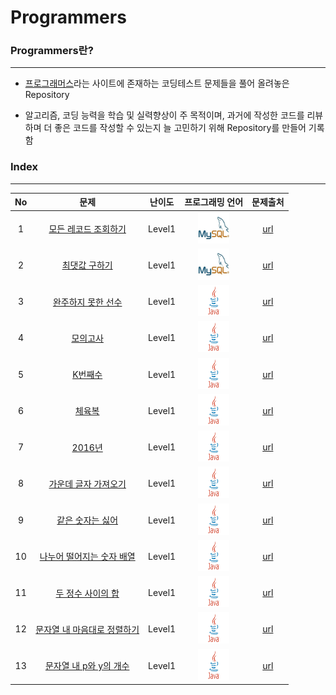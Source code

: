 # Programmers

### Programmers란?

---

- [프로그래머스](https://programmers.co.kr/ "Programmers")라는 사이트에 존재하는 코딩테스트 문제들을 풀어 올려놓은 Repository

- 알고리즘, 코딩 능력을 학습 및 실력향상이 주 목적이며, 과거에 작성한 코드를 리뷰하며 더 좋은 코드를 작성할 수 있는지 늘 고민하기 위해 Repository를 만들어 기록함



### Index
---

|  No  |                             문제                             | 난이도 |                       프로그래밍 언어                        |                           문제출처                           |
| :--: | :----------------------------------------------------------: | :----: | :----------------------------------------------------------: | :----------------------------------------------------------: |
|  1   | [모든 레코드 조회하기](./src/Level01/Level01_SQL01.sql "코드 보기") | Level1 | <img src=".\img\mysql.jpg" alt="mysql" width="50" height="50" /> | [url](https://programmers.co.kr/learn/courses/30/lessons/59034 "문제 보기") |
|  2   | [최댓값 구하기](./src/Level01/Level01_SQL02.sql "코드 보기") | Level1 | <img src=".\img\mysql.jpg" alt="mysql" width="50" height="50" /> | [url](https://programmers.co.kr/learn/courses/30/lessons/59415 "문제 보기") |
|  3   | [완주하지 못한 선수](./src/Level01/Level01_Solution01.java "코드 보기") | Level1 | <img src=".\img\Java.png" alt="Java" width="50" height="50" /> | [url](https://programmers.co.kr/learn/courses/30/lessons/42576 "문제 보기") |
|  4   | [모의고사](./src/Level01/Level01_Solution02.java "코드 보기") | Level1 | <img src=".\img\Java.png" alt="Java" width="50" height="50" /> | [url](https://programmers.co.kr/learn/courses/30/lessons/42840 "문제 보기") |
|  5   | [K번째수](./src/Level01/Level01_Solution03.java "코드 보기") | Level1 | <img src=".\img\Java.png" alt="Java" width="50" height="50" /> | [url](https://programmers.co.kr/learn/courses/30/lessons/42748 "문제 보기") |
|  6   | [체육복](./src/Level01/Level01_Solution04.java "코드 보기")  | Level1 | <img src=".\img\Java.png" alt="Java" width="50" height="50" /> | [url](https://programmers.co.kr/learn/courses/30/lessons/42862 "문제 보기") |
|  7   | [2016년](./src/Level01/Level01_Solution05.java "코드 보기")  | Level1 | <img src=".\img\Java.png" alt="Java" width="50" height="50" /> | [url](https://programmers.co.kr/learn/courses/30/lessons/12901 "문제 보기") |
|  8   | [가운데 글자 가져오기](./src/Level01/Level01_Solution06.java "코드 보기") | Level1 | <img src=".\img\Java.png" alt="Java" width="50" height="50" /> | [url](https://programmers.co.kr/learn/courses/30/lessons/12903 "문제 보기") |
|  9   | [같은 숫자는 싫어](./src/Level01/Level01_Solution07.java "코드 보기") | Level1 | <img src=".\img\Java.png" alt="Java" width="50" height="50" /> | [url](https://programmers.co.kr/learn/courses/30/lessons/12906?language=java "문제 보기") |
|  10  | [나누어 떨어지는 숫자 배열](./src/Level01/Level01_Solution08.java "코드 보기") | Level1 | <img src=".\img\Java.png" alt="Java" width="50" height="50" /> | [url](https://programmers.co.kr/learn/courses/30/lessons/12910 "문제 보기") |
|  11  | [두 정수 사이의 합](./src/Level01/Level01_Solution09.java "코드 보기") | Level1 | <img src=".\img\Java.png" alt="Java" width="50" height="50" /> | [url](https://programmers.co.kr/learn/courses/30/lessons/12912 "문제 보기") |
|  12  | [문자열 내 마음대로 정렬하기](./src/Level01/Level01_Solution10.java "코드 보기") | Level1 | <img src=".\img\Java.png" alt="Java" width="50" height="50" /> | [url](https://programmers.co.kr/learn/courses/30/lessons/12915 "문제 보기") |
|  13  | [문자열 내 p와 y의 개수](./src/Level01/Level01_Solution11.java "코드 보기") | Level1 | <img src=".\img\Java.png" alt="Java" width="50" height="50" /> | [url](https://programmers.co.kr/learn/courses/30/lessons/12916 "문제 보기") |

